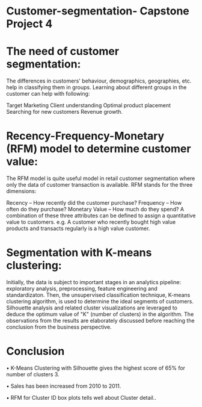 # Customer-segmentation- Capstone Project 4

# The need of customer segmentation:
The differences in customers' behaviour, demographics, geographies, etc. help in classifying them in groups. Learning about different groups in the customer can help with following:

Target Marketing Client understanding Optimal product placement Searching for new customers Revenue growth.

# Recency-Frequency-Monetary (RFM) model to determine customer value:
The RFM model is quite useful model in retail customer segmentation where only the data of customer transaction is available. RFM stands for the three dimensions:

Recency – How recently did the customer purchase? Frequency – How often do they purchase? Monetary Value – How much do they spend? A combination of these three attributes can be defined to assign a quantitative value to customers. e.g. A customer who recently bought high value products and transacts regularly is a high value customer.

# Segmentation with K-means clustering:
Initially, the data is subject to important stages in an analytics pipeline: exploratory analysis, preprocessing, feature engineering and standardizaton. Then, the unsupervised classification technique, K-means clustering algorithm, is used to determine the ideal segments of customers. Silhouette analysis and related cluster visualizations are leveraged to deduce the optimum value of "K" (number of clusters) in the algorithm. The observations from the results are elaborately discussed before reaching the conclusion from the business perspective.

# Conclusion
• K-Means Clustering with Silhouette gives the highest score of 65% for number of clusters 3.

• Sales has been increased from 2010 to 2011.

• RFM for Cluster ID box plots tells well about Cluster detail..
